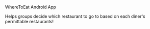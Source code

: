 WhereToEat Android App

Helps groups decide which restaurant to go to based on each diner's permittable restaurants!

